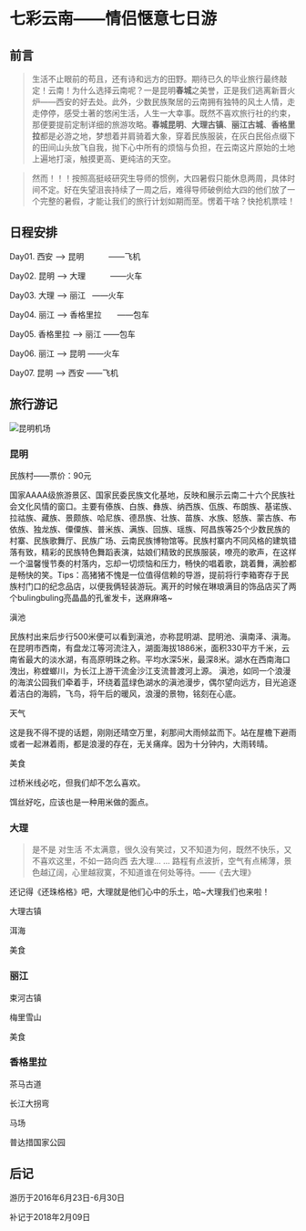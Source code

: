 # 七彩云南——情侣惬意七日游
## 前言
> 生活不止眼前的苟且，还有诗和远方的田野。期待已久的毕业旅行最终敲定！云南！为什么选择云南呢？一是昆明**春城**之美誉，正是我们逃离新晋火炉——西安的好去处。此外，少数民族聚居的云南拥有独特的风土人情，走走停停，感受土著的悠闲生活，人生一大幸事。既然不喜欢旅行社的约束，那便要提前定制详细的旅游攻略。**春城昆明**、**大理古镇**、**丽江古城**、**香格里拉**都是必游之地，梦想着并肩骑着大象，穿着民族服装，在灰白民俗点缀下的田间山头放飞自我，抛下心中所有的烦恼与负担，在云南这片原始的土地上遍地打滚，触摸更高、更纯洁的天空。

> 然而！！！按照高挺岐研究生导师的惯例，大四暑假只能休息两周，具体时间不定。好在失望沮丧持续了一周之后，难得导师破例给大四的他们放了一个完整的暑假，才能让我们的旅行计划如期而至。愣着干啥？快抢机票哇！

## 日程安排

Day01. 西安 --> 昆明           ——飞机

Day02. 昆明 --> 大理           ——火车

Day03. 大理 --> 丽江           ——火车

Day04. 丽江 --> 香格里拉       ——包车

Day05. 香格里拉 --> 丽江       ——包车

Day06. 丽江 --> 昆明          ——火车

Day07. 昆明 --> 西安          ——飞机


## 旅行游记

![昆明机场](https://ss3.bdstatic.com/70cFv8Sh_Q1YnxGkpoWK1HF6hhy/it/u=2295183443,3161269778&fm=200&gp=0.jpg)

### 昆明

民族村——票价：90元

国家AAAA级旅游景区、国家民委民族文化基地，反映和展示云南二十六个民族社会文化风情的窗口。主要有傣族、白族、彝族、纳西族、佤族、布朗族、基诺族、拉祜族、藏族、景颇族、哈尼族、德昂族、壮族、苗族、水族、怒族、蒙古族、布依族、独龙族、僳僳族、普米族、满族、回族、瑶族、阿昌族等25个少数民族的村寨、民族歌舞厅、民族广场、云南民族博物馆等。民族村寨内不同风格的建筑错落有致，精彩的民族特色舞蹈表演，姑娘们精致的民族服装，嘹亮的歌声，在这样一个温馨慢节奏的村落内，忘却一切烦恼和压力，畅快的唱着歌，跳着舞，满脸都是畅快的笑。Tips：高猪猪不愧是一位值得信赖的导游，提前将行李箱寄存于民族村门口的纪念品店，以便我俩轻装游玩。离开的时候在琳琅满目的饰品店买了两个bulingbuling亮晶晶的孔雀发卡，送麻麻咯~

滇池

民族村出来后步行500米便可以看到滇池，亦称昆明湖、昆明池、滇南泽、滇海。在昆明市西南，有盘龙江等河流注入，湖面海拔1886米，面积330平方千米，云南省最大的淡水湖，有高原明珠之称。平均水深5米，最深8米。湖水在西南海口洩出，称螳螂川，为长江上游干流金沙江支流普渡河上源。
滇池，如同一个浪漫的海滨公园我们牵着手，环绕着蓝绿色湖水的滇池漫步，偶尔望向远方，目光追逐着洁白的海鸥，飞鸟，将午后的暖风，浪漫的景物，铭刻在心底。

天气

这是我不得不提的话题，刚刚还晴空万里，刹那间大雨倾盆而下。站在屋檐下避雨或者一起淋着雨，都是浪漫的存在，无关痛痒。因为十分钟内，大雨转晴。

美食

过桥米线必吃，但我们却不怎么喜欢。

饵丝好吃，应该也是一种用米做的面点。

### 大理

> 是不是 对生活 不太满意，很久没有笑过，又不知道为何，既然不快乐，又不喜欢这里，不如一路向西 去大理... ... 路程有点波折，空气有点稀薄，景色越辽阔，心里越寂寞，不知道谁在何处等待。——《去大理》

还记得《还珠格格》吧，大理就是他们心中的乐土，哈~大理我们也来啦！

大理古镇

洱海

美食

### 丽江

束河古镇

梅里雪山

美食

### 香格里拉

茶马古道

长江大拐弯

马场

普达措国家公园


## 后记


游历于2016年6月23日-6月30日

补记于2018年2月09日
